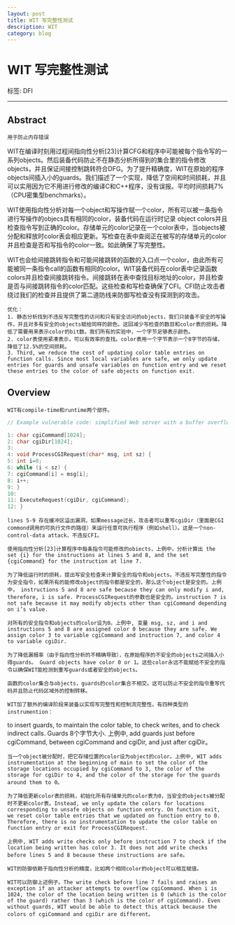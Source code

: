 ```yaml
---
layout: post
title: WIT 写完整性测试
description: WIT
category: blog
---
```


# WIT 写完整性测试

标签: DFI

---

## Abstract
    用于防止内存错误　　
 WIT在编译时刻用过程间指向性分析[23]计算CFG和程序中可能被每个指令写的一系列objects。然后装备代码防止不在静态分析所得到的集合里的指令修改objects，并且保证间接控制跳转符合DFG。为了提升精确度，WIT在原始的程序objects间插入小的guards。我们描述了一个实现，降低了空间和时间损耗，并且可以实用因为它不用进行修改的编译C和C++程序，没有误报。平均时间损耗7%（CPU密集型benchmarks）。
 
WIT使用指向性分析对每一个object和写操作赋一个color，所有可以被一条指令进行写操作的objecs具有相同的color，装备代码在运行时记录 object  colors并且检查指令写到正确的color。存储单元的color记录在一个color表中，当objects被分配和释放时color表会相应更新。写检查在表中查阅正在被写的存储单元的color并且检查是否和写指令的color一致。如此确保了写完整性。　　

WIT也会给间接跳转指令和可能间接跳转的函数的入口点一个color，由此所有可能被同一条指令call的函数有相同的color。WIT装备代码在color表中记录函数colors并且检查间接跳转指令。间接跳转在表中查找目标地址的color，并且检查是否与间接跳转指令的color匹配。这些检查和写检查确保了CFI。CFI防止攻击者绕过我们的检查并且提供了第二道防线来防御写检查没有探测到的攻击。   

    
    优化：
    1. 静态分析找到不违反写完整性的访问和只有安全访问的objects，我们只装备不安全的写操作，并且对多有安全的objects赋给同样的颜色。这回减少写检查的数目和color表的损耗。降低了需要用来表示color的bit数。我们所有的实验中，一个字节足够表示颜色。
    2. color表使用紧凑表示，可以有效率的查找。color表用一个字节表示一个8字节的存储，降低了12.5%的空间损耗。
    3. Third, we reduce the cost of updating color table entries on function calls. Since most local variables are safe, we only update entries for guards and unsafe variables on function entry and we reset these entries to the color of safe objects on function exit.
    
## Overview
    WIT有compile-time和runtime两个部件。
``` c
// Example vulnerable code: simplified Web server with a buffer overflow vulnerability.

1: char cgiCommand[1024];
2: char cgiDir[1024];
3:
4: void ProcessCGIRequest(char* msg, int sz) {
5: int i=0;
6: while (i < sz) {
7: cgiCommand[i] = msg[i];
8: i++;
9: }
10:
11: ExecuteRequest(cgiDir, cgiCommand);
12: }
```
    lines 5-9 存在缓冲区溢出漏洞，如果message过长，攻击者可以重写cgiDir（里面是CGI commond调用的可执行文件的路径）来运行任意可执行程序（例如shell）。这是一个non-control-data attack，不违反CFI。
    
    使用指向性分析[23]计算程序中每条指令可能修改的obiects，上例中，分析计算出 the set {i} for the instructions at lines 5 and 8, and the set {cgiCommand} for the instruction at line 7.
    
    为了降低运行时的损耗，提出写安全检查来计算安全的指令和objects。不违反写完整性的指令为安全指令，如果所有的能修改object的指令都是安全的，那么这个object是安全的。上例中， instructions 5 and 8 are safe because they can only modify i and, therefore, i is safe. ProcessCGIRequest的参数也是安全的。instruction 7 is not safe because it may modify objects other than cgiCommand depending on i’s value.
    
    对所有的安全指令和objects的color设为0。上例中, 变量 msg, sz, and i and instructions 5 and 8 are assigned color 0 because they are safe. We assign color 3 to variable cgiCommand and instruction 7, and color 4 to variable cgiDir.
    
    为了降低漏报率（由于指向性分析的不精确导致），在原始程序的不安全的objects之间插入小得guards。 Guard objects have color 0 or 1。这些color永远不能赋给不安全的指令以确保WIT能检测到重写guards或者安全的objects。
    
    函数的color集合与objects，guards的color集合不相交。这可以防止不安全的指令重写代码并且防止代码区域外的控制转移。
    
    WIT加了额外的编译阶段来装备以实现写完整性和控制流完整性。有四种类型的instrumention：
to insert guards, to maintain the color table, to check writes, and to check indirect calls. Guards 8个字节大小. 上例中,  add guards just before cgiCommand, between cgiCommand and cgiDir, and just after cgiDir。
    
    当一个object被分配时，把它存储位置的color设为object的color。上例中, WIT adds instrumentation at the beginning of main to set the color of the storage locations occupied by cgiCommand to 3, the color of the storage for cgiDir to 4, and the color of the storage for the guards around them to 0。
    
    为了降低更新color表的损耗，初始化所有存储单元的color表为0，当安全的objects被分配时不更新color表。Instead, we only update the colors for locations corresponding to unsafe objects on function entry. On function exit, we reset color table entries that we updated on function entry to 0. Therefore, there is no instrumentation to update the color table on function entry or exit for ProcessCGIRequest.
    
    上例中, WIT adds write checks only before instruction 7 to check if the location being written has color 3. It does not add write checks before lines 5 and 8 because these instructions are safe。
    
    WIT的防御依赖于指向性分析的精度，比如两个相同color的object可以相互赋值。
    
    WIT可以防御上述例子。The write check before line 7 fails and raises an exception if an attacker attempts to overflow cgiCommand. When i is 1024, the color of the location being written is 0 (which is the color of the guard) rather than 3 (which is the color of cgiCommand). Even without guards, WIT would be able to detect this attack because the colors of cgiCommand and cgiDir are different。
    






